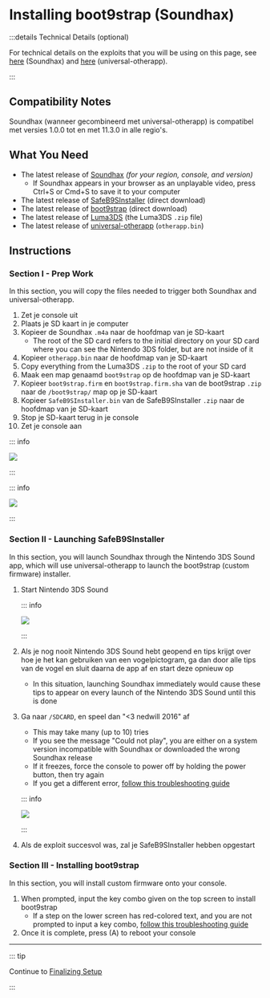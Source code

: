 # Installing boot9strap (Soundhax)

:::details Technical Details (optional)

For technical details on the exploits that you will be using on this page, see [here](https://github.com/nedwill/soundhax) (Soundhax) and [here](https://github.com/TuxSH/universal-otherapp) (universal-otherapp).

:::

## Compatibility Notes

Soundhax (wanneer gecombineerd met universal-otherapp) is compatibel met versies 1.0.0 tot en met 11.3.0 in alle regio's.

## What You Need

- The latest release of [Soundhax](http://soundhax.com) _(for your region, console, and version)_
  - If Soundhax appears in your browser as an unplayable video, press Ctrl+S or Cmd+S to save it to your computer
- The latest release of [SafeB9SInstaller](https://github.com/d0k3/SafeB9SInstaller/releases/download/v0.0.7/SafeB9SInstaller-20170605-122940.zip) (direct download)
- The latest release of [boot9strap](https://github.com/SciresM/boot9strap/releases/download/1.4/boot9strap-1.4.zip) (direct download)
- The latest release of [Luma3DS](https://github.com/LumaTeam/Luma3DS/releases/latest) (the Luma3DS `.zip` file)
- The latest release of [universal-otherapp](https://github.com/TuxSH/universal-otherapp/releases/latest) (`otherapp.bin`)

## Instructions

### Section I - Prep Work

In this section, you will copy the files needed to trigger both Soundhax and universal-otherapp.

1. Zet je console uit
2. Plaats je SD kaart in je computer
3. Kopieer de Soundhax `.m4a` naar de hoofdmap van je SD-kaart
   - The root of the SD card refers to the initial directory on your SD card where you can see the Nintendo 3DS folder, but are not inside of it
4. Kopieer `otherapp.bin` naar de hoofdmap van je SD-kaart
5. Copy everything from the Luma3DS `.zip` to the root of your SD card
6. Maak een map genaamd `boot9strap` op de hoofdmap van je SD-kaart
7. Kopieer `boot9strap.firm` en `boot9strap.firm.sha` van de boot9strap `.zip` naar de `/boot9strap/` map op je SD-kaart
8. Kopieer `SafeB9SInstaller.bin` van de SafeB9SInstaller `.zip` naar de hoofdmap van je SD-kaart
9. Stop je SD-kaart terug in je console
10. Zet je console aan

::: info

![](/images/screenshots/soundhax/soundhax-root-layout.png)

:::

::: info

![](/images/screenshots/boot9strap-folder.png)

:::

### Section II - Launching SafeB9SInstaller

In this section, you will launch Soundhax through the Nintendo 3DS Sound app, which will use universal-otherapp to launch the boot9strap (custom firmware) installer.

1. Start Nintendo 3DS Sound

   ::: info

   ![](/images/screenshots/soundhax/soundhax-welcome.png)

   :::

2. Als je nog nooit Nintendo 3DS Sound hebt geopend en tips krijgt over hoe je het kan gebruiken van een vogelpictogram, ga dan door alle tips van de vogel en sluit daarna de app af en start deze opnieuw op
   - In this situation, launching Soundhax immediately would cause these tips to appear on every launch of the Nintendo 3DS Sound until this is done

3. Ga naar `/SDCARD`, en speel dan "<3 nedwill 2016" af

   - This may take many (up to 10) tries
   - If you see the message "Could not play", you are either on a system version incompatible with Soundhax or downloaded the wrong Soundhax release
   - If it freezes, force the console to power off by holding the power button, then try again
   - If you get a different error, [follow this troubleshooting guide](troubleshooting#installing-boot9strap-soundhax)

   ::: info

   ![](/images/screenshots/soundhax/soundhax-launch.png)

   :::

4. Als de exploit succesvol was, zal je SafeB9SInstaller hebben opgestart

### Section III - Installing boot9strap

In this section, you will install custom firmware onto your console.

1. When prompted, input the key combo given on the top screen to install boot9strap
   - If a step on the lower screen has red-colored text, and you are not prompted to input a key combo, [follow this troubleshooting guide](troubleshooting#issues-with-safeb9sinstaller)
2. Once it is complete, press (A) to reboot your console

<!--@include: ./_include/configure-luma3ds.md -->

<!--@include: ./_include/luma3ds-installed-note.md -->

___

::: tip

Continue to [Finalizing Setup](finalizing-setup)

:::
